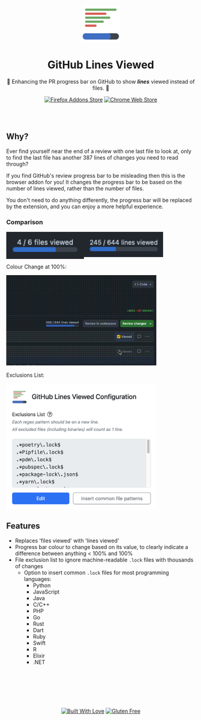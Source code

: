 <div align="center">
  <img width="100" src="assets/1024.png"/>
  <h1>GitHub Lines Viewed</h1>
  <p>🔎 Enhancing the PR progress bar on GitHub to show <em><strong>lines</strong></em> viewed instead of files. 📝</p>
</div>
<p align="center"><a rel="noreferrer noopener" href="https://addons.mozilla.org/en-US/firefox/addon/github-lines-viewed/"><img alt="Firefox Addons Store" src="https://img.shields.io/badge/Firefox-FF7139?style=for-the-badge&logo=Firefox-Browser&logoColor=white"></a>  <a rel="noreferrer noopener" href="https://chromewebstore.google.com/detail/bkhdcjhbpmoecijedlaabchnoaomibgj"><img alt="Chrome Web Store" src="https://img.shields.io/badge/Google%20Chrome-4285F4?style=for-the-badge&logo=GoogleChrome&logoColor=white"></a></p>
<br/>
<br/>

## Why?

Ever find yourself near the end of a review with one last file to look at,
only to find the last file has another 387 lines of changes you need to read through?

If you find GitHub's review progress bar to be misleading then this is the
browser addon for you! It changes the progress bar to be based on the number of lines
viewed, rather than the number of files.

You don't need to do anything differently, the progress bar will be replaced by the
extension, and you can enjoy a more helpful experience.

### Comparison

<img align="left" width="207" src="assets/before.png"/>
<img align="centre" width="211" src="assets/after.png"/>

Colour Change at 100%:

<img width="400" src="assets/colour-change.gif"/>

Exclusions List:

<img width="400" src="assets/exclusions-list.png"/>

## Features

- Replaces 'files viewed' with 'lines viewed'
- Progress bar colour to change based on its value, to clearly indicate a difference
  between anything < 100% and 100%
- File exclusion list to ignore machine-readable `.lock` files with thousands of changes
  - Option to insert common `.lock` files for most programming languages:
    - Python
    - JavaScript
    - Java
    - C/C++
    - PHP
    - Go
    - Rust
    - Dart
    - Ruby
    - Swift
    - R
    - Elixir
    - .NET

<br/>
<br/>
<br/>
<br/>
<br/>
<p align="center"><a rel="noreferrer noopener" href="https://forthebadge.com/"><img alt="Built With Love" src="https://forthebadge.com/images/featured/featured-built-with-love.svg"></a> <a rel="noreferrer noopener" href="https://forthebadge.com/"><img alt="Gluten Free" src="https://forthebadge.com/images/featured/featured-gluten-free.svg"></a></p>
